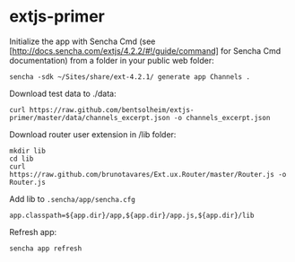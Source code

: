 extjs-primer
============

Initialize the app with Sencha Cmd (see [http://docs.sencha.com/extjs/4.2.2/#!/guide/command] for Sencha Cmd documentation) from a folder in your public web folder:

    sencha -sdk ~/Sites/share/ext-4.2.1/ generate app Channels .

Download test data to ./data:

    curl https://raw.github.com/bentsolheim/extjs-primer/master/data/channels_excerpt.json -o channels_excerpt.json

Download router user extension in /lib folder:

    mkdir lib
    cd lib
    curl https://raw.github.com/brunotavares/Ext.ux.Router/master/Router.js -o Router.js

Add lib to `.sencha/app/sencha.cfg`

    app.classpath=${app.dir}/app,${app.dir}/app.js,${app.dir}/lib

Refresh app:

    sencha app refresh
